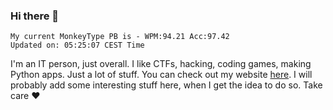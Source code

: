 ### Hi there 👋
<!-- PB START -->
```
My current MonkeyType PB is - WPM:94.21 Acc:97.42
Updated on: 05:25:07 CEST Time
```
<!-- PB END -->
I'm an IT person, just overall. I like CTFs, hacking, coding games, making Python apps. Just a lot of stuff.
You can check out my website [here](https://skill3472.github.io/).
I will probably add some interesting stuff here, when I get the idea to do so. Take care ❤️
